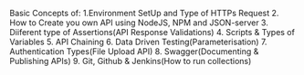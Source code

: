 Basic Concepts of:
1.Environment SetUp and Type of HTTPs Request
2. How to Create you own API using NodeJS, NPM and JSON-server
3. Diiferent type of Assertions(API Response Validations)
4. Scripts & Types of Variables
5. API Chaining
6. Data Driven Testing(Parameterisation)
7. Authentication Types(File Upload API)
8. Swagger(Documenting & Publishing APIs)
9. Git, Github & Jenkins(How to run collections)
   
